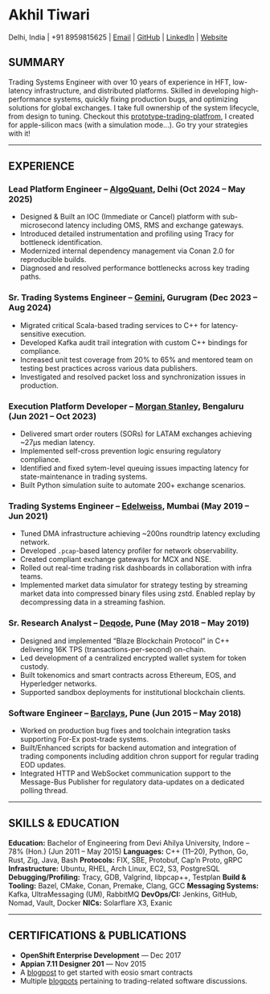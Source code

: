 # **Akhil Tiwari**

Delhi, India | +91 8959815625 | [Email](mailto:akhiltiwari.13@gmail.com) | [GitHub](https://github.com/akhiltiwari13) | [LinkedIn](https://www.linkedin.com/in/akhiltiwari-13/) | [Website](https://quomptrade.com/)

## **SUMMARY**

Trading Systems Engineer with over 10 years of experience in HFT, low-latency infrastructure, and distributed platforms. Skilled in developing high-performance systems, quickly fixing production bugs, and optimizing solutions for global exchanges. I take full ownership of the system lifecycle, from design to tuning. Checkout this [prototype-trading-platfrom](https://github.com/akhiltiwari13/prototype-trading-platform), I created for apple-silicon macs (with a simulation mode...). Go try your strategies with it!

---

## **EXPERIENCE**

### **Lead Platform Engineer – [AlgoQuant](https://www.algoquantfintech.com/), Delhi (Oct 2024 – May 2025)**

- Designed & Built an IOC (Immediate or Cancel) platform with sub-microsecond latency including OMS, RMS and exchange gateways.
- Introduced detailed instrumentation and profiling using Tracy for bottleneck identification.
- Modernized internal dependency management via Conan 2.0 for reproducible builds.
- Diagnosed and resolved performance bottlenecks across key trading paths.

### **Sr. Trading Systems Engineer – [Gemini](https://www.gemini.com/), Gurugram (Dec 2023 – Aug 2024)**

- Migrated critical Scala-based trading services to C++ for latency-sensitive execution.
- Developed Kafka audit trail integration with custom C++ bindings for compliance.
- Increased unit test coverage from 20% to 65% and mentored team on testing best practices across various data publishers.
- Investigated and resolved packet loss and synchronization issues in production.

### **Execution Platform Developer – [Morgan Stanley](https://www.morganstanley.com/), Bengaluru (Jun 2021 – Oct 2023)**

- Delivered smart order routers (SORs) for LATAM exchanges achieving ~27μs median latency.
- Implemented self-cross prevention logic ensuring regulatory compliance.
- Identified and fixed sytem-level queuing issues impacting latency for state-maintenance in trading systems.
- Built Python simulation suite to automate 200+ exchange scenarios.

### **Trading Systems Engineer – [Edelweiss](https://www.edelweissfin.com/), Mumbai (May 2019 – Jun 2021)**

- Tuned DMA infrastructure achieving ~200ns roundtrip latency excluding network.
- Developed `.pcap`-based latency profiler for network observability.
- Created compliant exchange gateways for MCX and NSE.
- Rolled out real-time trading risk dashboards in collaboration with infra teams.
- Implemented market data simulator for strategy testing by streaming market data into compressed binary files using zstd. Enabled replay by decompressing data in a streaming fashion.

### **Sr. Research Analyst – [Deqode](https://deqode.com/), Pune (May 2018 – May 2019)**

- Designed and implemented “Blaze Blockchain Protocol” in C++ delivering 16K TPS (transactions-per-second) on-chain.
- Led development of a centralized encrypted wallet system for token custody.
- Built tokenomics and smart contracts across Ethereum, EOS, and Hyperledger networks.
- Supported sandbox deployments for institutional blockchain clients.

### **Software Engineer – [Barclays](https://home.barclays/), Pune (Jun 2015 – May 2018)**

- Worked on production bug fixes and toolchain integration tasks supporting For-Ex post-trade systems.
- Built/Enhanced scripts for backend automation and integration of trading components including addition chron support for regular trading EOD updates.
- Integrated HTTP and WebSocket communication support to the Message-Bus Publisher for regulatory data-updates on a dedicated polling thread.

---

## **SKILLS & EDUCATION**

**Education:** Bachelor of Engineering from Devi Ahilya University, Indore – 78% (Hon.) (Jun 2011 – May 2015)
**Languages:** C++ (11–20), Python, Go, Rust, Zig, Java, Bash
**Protocols:** FIX, SBE, Protobuf, Cap’n Proto, gRPC
**Infrastructure:** Ubuntu, RHEL, Arch Linux, EC2, S3, PostgreSQL
**Debugging/Profiling:** Tracy, GDB, Valgrind, libpcap++, Testplan
**Build & Tooling:** Bazel, CMake, Conan, Premake, Clang, GCC
**Messaging Systems:** Kafka, UltraMessaging (UM), RabbitMQ
**DevOps/CI:** Jenkins, GitHub, Nomad, Vault, Docker
**NICs:** Solarflare X3, Exanic

---

## **CERTIFICATIONS & PUBLICATIONS**

- **OpenShift Enterprise Development** — Dec 2017
- **Appian 7.11 Designer 201** — Nov 2015
- A [blogpost](https://deqode.com/blog/2019/02/12/eosio-smart-contracts/) to get started with eosio smart contracts
- Multiple [blogpots](https://quomptrade.com/blog) pertaining to trading-related software discussions.

